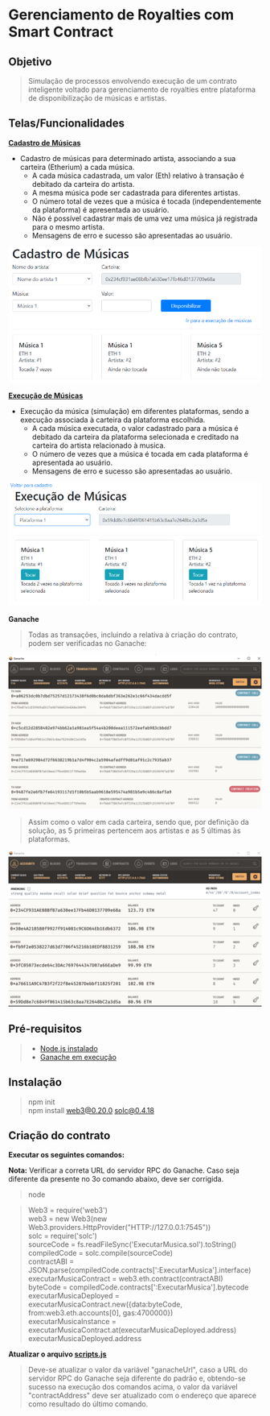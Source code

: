 # Gerenciamento de Royalties com Smart Contract

## Objetivo
>Simulação de processos envolvendo execução de um contrato inteligente voltado para gerenciamento de royalties entre plataforma de disponibilização de músicas e artistas.  

## Telas/Funcionalidades
**[Cadastro de Músicas](./index.html)**  

* Cadastro de músicas para determinado artista, associando a sua carteira (Etherium) a cada música.  
  * A cada música cadastrada, um valor (Eth) relativo à transação é debitado da carteira do artista.
  * A mesma música pode ser cadastrada para diferentes artistas.
  * O número total de vezes que a música é tocada (independentemente da plataforma) é apresentada ao usuário.
  * Não é possível cadastrar mais de uma vez uma música já registrada para o mesmo artista.  
  * Mensagens de erro e sucesso são apresentadas ao usuário.
  
![Cadastro](./img/cadastro.png)  
  
**[Execução de Músicas](./index_play.html)**  

* Execução da música (simulação) em diferentes plataformas, sendo a execução associada à carteira da plataforma escolhida.
  * A cada música executada, o valor cadastrado para a música é debitado da carteira da plataforma selecionada e creditado na carteira do artista relacionado à musica.
  * O número de vezes que a música é tocada em cada plataforma é apresentada ao usuário.
  * Mensagens de erro e sucesso são apresentadas ao usuário.
  
![Execução](./img/Execucao.png)  
   
**Ganache**  
  
>Todas as transações, incluindo a relativa à criação do contrato, podem ser verificadas no Ganache:  
  
![Ganache](./img/ganache.png)
  
>Assim como o valor em cada carteira, sendo que, por definição da solução, as 5 primeiras pertencem aos artistas e as 5 últimas às plataformas.

![Ganache](./img/ganache_2.png)  
  
## Pré-requisitos
>* [Node.js instalado](https://nodejs.org/en/download/)  
>* [Ganache em execução](https://www.trufflesuite.com/ganache)

## Instalação
>npm init  
>npm install web3@0.20.0 solc@0.4.18  

## Criação do contrato
**Executar os seguintes comandos:**  
  
**Nota:** Verificar a correta URL do servidor RPC do Ganache. Caso seja diferente da presente no 3o comando abaixo, deve ser corrigida.  
>node  
  
>Web3 = require('web3')  
web3 = new Web3(new Web3.providers.HttpProvider("HTTP://127.0.0.1:7545"))  
solc = require('solc')  
sourceCode =  fs.readFileSync('ExecutarMusica.sol').toString()  
compiledCode = solc.compile(sourceCode)  
contractABI = JSON.parse(compiledCode.contracts[':ExecutarMusica'].interface)  
executarMusicaContract = web3.eth.contract(contractABI)  
byteCode = compiledCode.contracts[':ExecutarMusica'].bytecode  
executarMusicaDeployed = executarMusicaContract.new({data:byteCode, from:web3.eth.accounts[0], gas:4700000})  
executarMusicaInstance =  executarMusicaContract.at(executarMusicaDeployed.address)  
executarMusicaDeployed.address  

**Atualizar o arquivo [scripts.js](./scripts.js)**  
  
>Deve-se atualizar o valor da variável "ganacheUrl", caso a URL do servidor RPC do Ganache seja diferente do padrão e, obtendo-se sucesso na execução dos comandos acima, o valor da variável "contractAddress" deve ser atualizado com o endereço que aparece como resultado do último comando.
